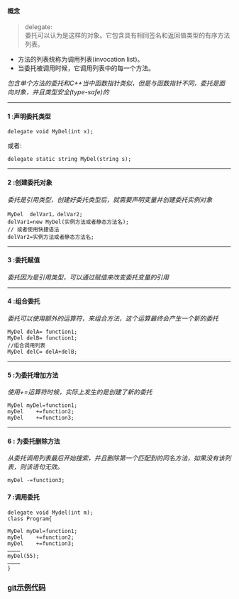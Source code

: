 #### 概念

> delegate:    
委托可以认为是这样的对象。它包含具有相同签名和返回值类型的有序方法列表。    
- 方法的列表统称为调用列表(invocation list)。
- 当委托被调用时候，它调用列表中的每一个方法。

*包含单个方法的委托和C++当中函数指针类似，但是与函数指针不同，委托是面向对象，并且类型安全(type-safe)的*

***
#### 1 :声明委托类型

 `` delegate void MyDel(int x); `` 

或者:

 `` delegate static string MyDel(string s); `` 

***

#### 2 :创建委托对象
*委托是引用类型，创建好委托类型后，就需要声明变量并创建委托实例对象*

```
MyDel  delVar1，delVar2;
delVar1=new MyDel(实例方法或者静态方法名);
// 或者使用快捷语法
delVar2=实例方法或者静态方法名;
```
***
#### 3 :委托赋值
*委托因为是引用类型，可以通过赋值来改变委托变量的引用*
***
#### 4 :组合委托
*委托可以使用额外的运算符，来组合方法，这个运算最终会产生一个新的委托*

```
MyDel delA= function1;
MyDel delB= function1;
//组合调用列表
MyDel delC= delA+delB;
```
***
#### 5 :为委托增加方法
*使用+=运算符时候，实际上发生的是创建了新的委托*

```
MyDel myDel=function1;
myDel    +=function2;
myDel    +=function3;

```

***
#### 6 : 为委托删除方法
*从委托调用列表最后开始搜索，并且删除第一个匹配到的同名方法，如果没有该列表，则该语句无效。*
```
myDel -=function3;
```

#### 7 :调用委托
```
delegate void Mydel(int m);
class Program{

MyDel myDel=function1;
myDel    +=function2;
myDel    +=function3;
…………
myDel(55);
…………
}
```
### [git示例代码](https://github.com/xruanjian/csharp/blob/master/Delegate/%E5%A7%94%E6%89%9801.cs)


